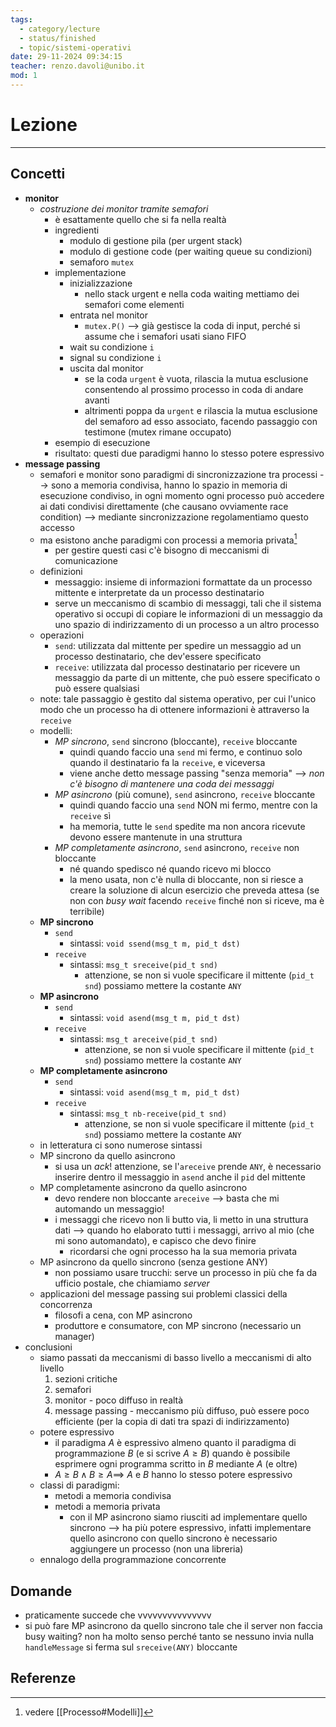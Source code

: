 ```yaml
---
tags:
  - category/lecture
  - status/finished
  - topic/sistemi-operativi
date: 29-11-2024 09:34:15
teacher: renzo.davoli@unibo.it
mod: 1
---
```

# Lezione
---
## Concetti
- **monitor**
	- _costruzione dei monitor tramite semafori_
		- è esattamente quello che si fa nella realtà
		- ingredienti
			- modulo di gestione pila (per urgent stack)
			- modulo di gestione code (per waiting queue su condizioni)
			- semaforo `mutex`
		- implementazione
			- inizializzazione
				- nello stack urgent e nella coda waiting mettiamo dei semafori come elementi
			- entrata nel monitor
				- `mutex.P()` --> già gestisce la coda di input, perché si assume che i semafori usati siano FIFO
			- wait su condizione `i` 
			- signal su condizione `i`
			- uscita dal monitor
				- se la coda `urgent` è vuota, rilascia la mutua esclusione consentendo al prossimo processo in coda di andare avanti
				- altrimenti poppa da `urgent` e rilascia la mutua esclusione del semaforo ad esso associato, facendo passaggio con testimone (mutex rimane occupato)
		- esempio di esecuzione
		- risultato: questi due paradigmi hanno lo stesso potere espressivo
- **message passing**
	- semafori e monitor sono paradigmi di sincronizzazione tra processi --> sono a memoria condivisa, hanno lo spazio in memoria di esecuzione condiviso, in ogni momento ogni processo può accedere ai dati condivisi direttamente (che causano ovviamente race condition) --> mediante sincronizzazione regolamentiamo questo accesso
	- ma esistono anche paradigmi con processi a memoria privata[^1]
		- per gestire questi casi c'è bisogno di meccanismi di comunicazione
	- definizioni
		- messaggio: insieme di informazioni formattate da un processo mittente e interpretate da un processo destinatario
		- serve un meccanismo di scambio di messaggi, tali che il sistema operativo si occupi di copiare le informazioni di un messaggio da uno spazio di indirizzamento di un processo a un altro processo
	- operazioni
		- `send`: utilizzata dal mittente per spedire un messaggio ad un processo destinatario, che dev'essere specificato
		- `receive`: utilizzata dal processo destinatario per ricevere un messaggio da parte di un mittente, che può essere specificato o può essere qualsiasi
	- note: tale passaggio è gestito dal sistema operativo, per cui l'unico modo che un processo ha di ottenere informazioni è attraverso la `receive`
	- modelli:
		- _MP sincrono_, `send` sincrono (bloccante), `receive` bloccante
			- quindi quando faccio una `send` mi fermo, e continuo solo quando il destinatario fa la `receive`, e viceversa
			- viene anche detto message passing "senza memoria" --> _non c'è bisogno di mantenere una coda dei messaggi_
		- _MP asincrono_ (più comune), `send` asincrono, `receive` bloccante
			- quindi quando faccio una `send` NON mi fermo, mentre con la `receive` sì
			- ha memoria, tutte le `send` spedite ma non ancora ricevute devono essere mantenute in una struttura
		- _MP completamente asincrono_, `send` asincrono, `receive` non bloccante
			- né quando spedisco né quando ricevo mi blocco
			- la meno usata, non c'è nulla di bloccante, non si riesce a creare la soluzione di alcun esercizio che preveda attesa (se non con _busy wait_ facendo `receive` finché non si riceve, ma è terribile)
	- **MP sincrono**
		- `send`
			- sintassi: `void ssend(msg_t m, pid_t dst)`
		- `receive`
			- sintassi: `msg_t sreceive(pid_t snd)`
				- attenzione, se non si vuole specificare il mittente (`pid_t snd`) possiamo mettere la costante `ANY`
	- **MP asincrono**
		- `send`
			- sintassi: `void asend(msg_t m, pid_t dst)`
		- `receive`
			- sintassi: `msg_t areceive(pid_t snd)`
				- attenzione, se non si vuole specificare il mittente (`pid_t snd`) possiamo mettere la costante `ANY`
	- **MP completamente asincrono**
		- `send`
			- sintassi: `void asend(msg_t m, pid_t dst)`
		- `receive`
			- sintassi: `msg_t nb-receive(pid_t snd)`
				- attenzione, se non si vuole specificare il mittente (`pid_t snd`) possiamo mettere la costante `ANY`
	- in letteratura ci sono numerose sintassi
	- MP sincrono da quello asincrono
		- si usa un _ack_! attenzione, se l'`areceive` prende `ANY`, è necessario inserire dentro il messaggio in `asend` anche il `pid` del mittente
	- MP completamente asincrono da quello asincrono
		- devo rendere non bloccante `areceive` --> basta che mi automando un messaggio!
		- i messaggi che ricevo non li butto via, li metto in una struttura dati --> quando ho elaborato tutti i messaggi, arrivo al mio (che mi sono automandato), e capisco che devo finire
			- ricordarsi che ogni processo ha la sua memoria privata
	- MP asincrono da quello sincrono (senza gestione ANY)
		- non possiamo usare trucchi: serve un processo in più che fa da ufficio postale, che chiamiamo _server_
	- applicazioni del message passing sui problemi classici della concorrenza
		- filosofi a cena, con MP asincrono
		- produttore e consumatore, con MP sincrono (necessario un manager)
- conclusioni
	- siamo passati da meccanismi di basso livello a meccanismi di alto livello
		1. sezioni critiche
		2. semafori
		3. monitor - poco diffuso in realtà
		4. message passing - meccanismo più diffuso, può essere poco efficiente (per la copia di dati tra spazi di indirizzamento)
	- potere espressivo
		- il paradigma $A$ è espressivo almeno quanto il paradigma di programmazione $B$ (e si scrive $A \geq B$) quando è possibile esprimere ogni programma scritto in $B$ mediante $A$ (e oltre)
		- $A \geq B \land B \geq A \implies$ $A$ e $B$ hanno lo stesso potere espressivo
	- classi di paradigmi:
		- metodi a memoria condivisa
		- metodi a memoria privata
			- con il MP asincrono siamo riusciti ad implementare quello sincrono --> ha più potere espressivo, infatti implementare quello asincrono con quello sincrono è necessario aggiungere un processo (non una libreria)
	- ennalogo della programmazione concorrente

## Domande
- praticamente succede che vvvvvvvvvvvvvvv
- si può fare MP asincrono da quello sincrono tale che il server non faccia busy waiting? non ha molto senso perché tanto se nessuno invia nulla `handleMessage` si ferma sul `sreceive(ANY)` bloccante

## Referenze
[^1]: vedere [[Processo#Modelli]]